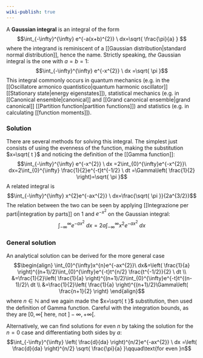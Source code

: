```yaml
---
wiki-publish: true
---
```

A **Gaussian integral** is an integral of the form
$$\int_{-\infty}^{\infty} e^{-a(x+b)^{2}} \ dx=\sqrt{ \frac{\pi}{a} } $$
where the integrand is reminiscent of a [[Gaussian distribution|standard normal distribution]], hence the name. Strictly speaking, *the* Gaussian integral is the one with $a=b=1$:
$$\int_{-\infty}^{\infty} e^{-x^{2}} \ dx =\sqrt{ \pi }$$
This integral commonly occurs in quantum mechanics (e.g. in the [[Oscillatore armonico quantistico|quantum harmonic oscillator]] [[Stationary state|energy eigenstates]]), statistical mechanics (e.g. in [[Canonical ensemble|canonical]] and [[Grand canonical ensemble|grand canonical]] [[Partition function|partition functions]]) and statistics (e.g. in calculating [[function moments]]).
### Solution
There are several methods for solving this integral. The simplest just consists of using the evenness of the function, making the substitution $x=\sqrt{ t }$ and noticing the definition of the [[Gamma function]]:
$$\int_{-\infty}^{\infty} e^{-x^{2}} \ dx =2\int_{0}^{\infty}e^{-x^{2}}\ dx=2\int_{0}^{\infty} \frac{1}{2}e^{-t}t^{-1/2} \ dt =\Gamma\left( \frac{1}{2} \right)=\sqrt{ \pi }$$
A related integral is
$$\int_{-\infty}^{\infty} x^{2}e^{-ax^{2}} \ dx=\frac{\sqrt{ \pi }}{2a^{3/2}}$$
The relation between the two can be seen by applying [[Integrazione per parti|integration by parts]] on $1$ and $e^{-x^{2}}$ on the Gaussian integral:
$$\int_{-\infty}^{\infty} e^{-ax^{2}} \ dx=2a\int_{-\infty}^{\infty} x^{2}e^{-ax^{2}} \ dx$$
### General solution
An analytical solution can be derived for the more general case
$$\begin{align}
\int_{0}^{\infty}x^{n}e^{-ax^{2}}\ dx&=\left( \frac{1}{a} \right)^{(n+1)/2}\int_{0}^{\infty}e^{-t}t^{n/2} \frac{t^{-1/2}}{2} \ dt \\
&=\frac{1}{2}\left( \frac{1}{a} \right)^{(n+1)/2}\int_{0}^{\infty}e^{-t}t^{(n-1)/2}\ dt \\
&=\frac{1}{2}\left( \frac{1}{a} \right)^{(n+1)/2}\Gamma\left( \frac{n+1}{2} \right)
\end{align}$$
where $n\in \mathbb{N}$ and we again made the $x=\sqrt{ t }$ substitution, then used the definition of Gamma function. Careful with the integration bounds, as they are $[0,\infty[$ here, not $]-\infty,+\infty[$.

Alternatively, we can find solutions for even $n$ by taking the solution for the $n=0$ case and differentiating both sides by $a$:
$$\int_{-\infty}^{\infty} \left( \frac{d}{da} \right)^{n/2}e^{-ax^{2}} \ dx =\left( \frac{d}{da} \right)^{n/2} \sqrt{ \frac{\pi}{a} }\qquad\text{for even }n$$
